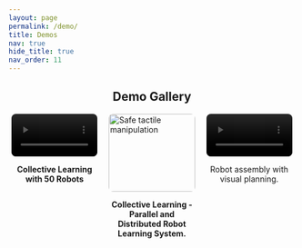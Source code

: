 ```yaml
---
layout: page
permalink: /demo/
title: Demos
nav: true
hide_title: true
nav_order: 11
---
```


<h2 style="text-align: center;">Demo Gallery</h2>

<div style="display: flex; flex-wrap: wrap; justify-content: center; gap: 20px;">

  <!-- 第一列 -->
  <div style="width: 30%;">
    <video autoplay loop muted playsinline style="width: 100%; border-radius: 8px;">
      <source src="/assets/videos/demo1.mp4" type="video/mp4">
      Your browser does not support the video tag.
    </video>
    <p style="text-align: center;"><strong>Collective Learning with 50 Robots</strong></p>
  </div>

  <!-- 第二列 -->
  <div style="width: 30%;">
    <img src="/assets/img/projects/collective-learning-system-pitchgif.gif" alt="Safe tactile manipulation" style="width: 100%; border-radius: 8px;">
    <p style="text-align: center;"><strong>Collective Learning - Parallel and Distributed Robot Learning System.</strong></p>
  </div>

  <!-- 第三列 -->
  <div style="width: 30%;">
    <video autoplay loop muted playsinline style="width: 100%; border-radius: 8px;">
      <source src="/assets/videos/demo3.mp4" type="video/mp4">
    </video>
    <p style="text-align: center;">Robot assembly with visual planning.</p>
  </div>

</div>
